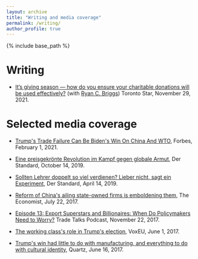 ```yaml
---
layout: archive
title: "Writing and media coverage"
permalink: /writing/
author_profile: true
---
```


{% include base_path %}


Writing
======

* [It’s giving season — how do you ensure your charitable donations will be used effectively?](https://www.thestar.com/opinion/contributors/2021/11/29/its-giving-season-how-do-you-ensure-your-charitable-donations-will-be-used-effectively.html) (with [Ryan C. Briggs](https://www.ryancbriggs.net/)) Toronto Star, November 29, 2021.


Selected media coverage
======

* [Trump's Trade Failure Can Be Biden's Win On China And WTO](https://www.forbes.com/sites/christinemcdaniel/2021/02/01/trumps-trade-failure-can-be-bidens-win-on-china-and-wto/?sh=75edc0a94e4e), Forbes, February 1, 2021.

*	[Eine preisgekrönte Revolution im Kampf gegen globale Armut](https://www.derstandard.at/story/2000109866435/eine-preisgekroente-revolution-im-kampf-gegen-die-globale-armut), Der Standard, October 14, 2019.

* [Sollten Lehrer doppelt so viel verdienen? Lieber nicht, sagt ein Experiment](https://www.derstandard.at/story/2000101008169/sollten-lehrer-doppelt-so-viel-verdienen-ein-experiment-sagt-lieber), Der Standard, April 14, 2019.

* [Reform of China's ailing state-owned firms is emboldening them](https://www.economist.com/finance-and-economics/2017/07/22/reform-of-chinas-ailing-state-owned-firms-is-emboldening-them), The Economist, July 22, 2017.

* [Episode 13: Export Superstars and Billionaires: When Do Policymakers Need to Worry?](https://tradetalkspodcast.com/podcast/13-export-superstars-and-billionaires-when-do-policymakers-need-to-worry/) Trade Talks Podcast, November 22, 2017.

* [The working class's role in Trump's election](https://voxeu.org/article/working-class-s-role-trump-s-election), VoxEU, June 1, 2017.

* [Trump's win had little to do with manufacturing, and everything to do with cultural identity](https://qz.com/1001249/trumps-win-had-little-to-do-with-manufacturing-and-everything-to-do-with-cultural-identity/), Quartz, June 16, 2017.

